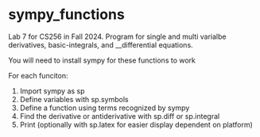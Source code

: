 # sympy_functions
Lab 7 for CS256 in Fall 2024. Program for single and multi varialbe derivatives, basic-integrals, and __differential equations. 

You will need to install sympy for these functions to work

For each funciton:
  1. Import sympy as sp
  2. Define variables with sp.symbols
  3. Define a function using terms recognized by sympy
  4. Find the derivative or antiderivative with sp.diff or sp.integral
  5. Print (optionally with sp.latex for easier display dependent on platform)
